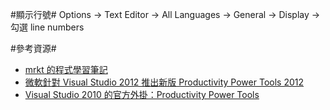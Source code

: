 #顯示行號#
Options -> Text Editor -> All Languages -> General -> Display -> 勾選 line numbers

#參考資源#
+ [mrkt 的程式學習筆記](http://kevintsengtw.blogspot.tw/2015/02/visual-studio-part1.html)
+ [微軟針對 Visual Studio 2012 推出新版 Productivity Power Tools 2012](https://kheresy.wordpress.com/2012/11/08/visual-studio-productivity-power-tools-2012/)
+ [Visual Studio 2010 的官方外掛：Productivity Power Tools](https://kheresy.wordpress.com/2010/08/28/visual-studio-2010-%E7%9A%84%E5%AE%98%E6%96%B9%E5%A4%96%E6%8E%9B%EF%BC%9Aproductivity-power-tools/)
